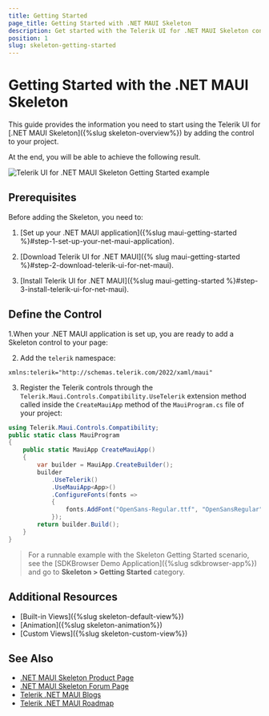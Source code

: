 ```yaml
---
title: Getting Started
page_title: Getting Started with .NET MAUI Skeleton
description: Get started with the Telerik UI for .NET MAUI Skeleton control and add the control to your .NET MAUI project.
position: 1
slug: skeleton-getting-started
---
```


# Getting Started with the .NET MAUI Skeleton

This guide provides the information you need to start using the Telerik UI for [.NET MAUI Skeleton]({%slug skeleton-overview%}) by adding the control to your project.

At the end, you will be able to achieve the following result.

![Telerik UI for .NET MAUI Skeleton Getting Started example](images/skeleton-getting-started.png)

## Prerequisites

Before adding the Skeleton, you need to:

1. [Set up your .NET MAUI application]({%slug maui-getting-started %}#step-1-set-up-your-net-maui-application).

1. [Download Telerik UI for .NET MAUI]({% slug maui-getting-started %}#step-2-download-telerik-ui-for-net-maui).

1. [Install Telerik UI for .NET MAUI]({%slug maui-getting-started %}#step-3-install-telerik-ui-for-net-maui).

## Define the Control

1.When your .NET MAUI application is set up, you are ready to add a Skeleton control to your page:

<snippet id='skeleton-getting-started-xaml' />

2. Add the `telerik` namespace:

```XAML
xmlns:telerik="http://schemas.telerik.com/2022/xaml/maui"
```

3. Register the Telerik controls through the `Telerik.Maui.Controls.Compatibility.UseTelerik` extension method called inside the `CreateMauiApp` method of the `MauiProgram.cs` file of your project:

```C#
using Telerik.Maui.Controls.Compatibility;
public static class MauiProgram
{
	public static MauiApp CreateMauiApp()
	{
		var builder = MauiApp.CreateBuilder();
		builder
			.UseTelerik()
			.UseMauiApp<App>()
			.ConfigureFonts(fonts =>
			{
				fonts.AddFont("OpenSans-Regular.ttf", "OpenSansRegular");
			});
		return builder.Build();
	}
}           
```

> For a runnable example with the Skeleton Getting Started scenario, see the [SDKBrowser Demo Application]({%slug sdkbrowser-app%}) and go to **Skeleton > Getting Started** category.

## Additional Resources

- [Built-in Views]({%slug skeleton-default-view%})
- [Animation]({%slug skeleton-animation%})
- [Custom Views]({%slug skeleton-custom-view%}) 

## See Also

- [.NET MAUI Skeleton Product Page](https://www.telerik.com/maui-ui/skeleton)
- [.NET MAUI Skeleton Forum Page](https://www.telerik.com/forums/maui?tagId=1764)
- [Telerik .NET MAUI Blogs](https://www.telerik.com/blogs/mobile-net-maui)
- [Telerik .NET MAUI Roadmap](https://www.telerik.com/support/whats-new/maui-ui/roadmap)